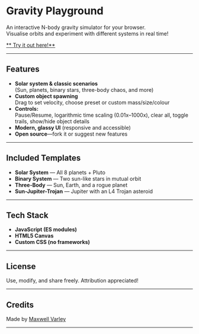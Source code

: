 # Gravity Playground

An interactive N-body gravity simulator for your browser.  
Visualise orbits and experiment with different systems in real time!

[** Try it out here!**](https://maxvarley.github.io/gravity-playground/)

---

## Features

- **Solar system & classic scenarios**  
  (Sun, planets, binary stars, three-body chaos, and more)
- **Custom object spawning**  
  Drag to set velocity, choose preset or custom mass/size/colour
- **Controls:**  
  Pause/Resume, logarithmic time scaling (0.01x–1000x), clear all, toggle trails, show/hide object details
- **Modern, glassy UI** (responsive and accessible)
- **Open source**—fork it or suggest new features

---

## Included Templates

- **Solar System** — All 8 planets + Pluto
- **Binary System** — Two sun-like stars in mutual orbit
- **Three-Body** — Sun, Earth, and a rogue planet
- **Sun-Jupiter-Trojan** — Jupiter with an L4 Trojan asteroid

---

## Tech Stack

- **JavaScript (ES modules)**
- **HTML5 Canvas**
- **Custom CSS (no frameworks)**

---

## License

Use, modify, and share freely. Attribution appreciated!

---

## Credits

Made by [Maxwell Varley](https://maxvarley.com) 

---
